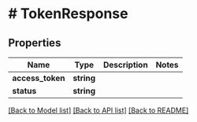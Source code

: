 # # TokenResponse

## Properties

Name | Type | Description | Notes
------------ | ------------- | ------------- | -------------
**access_token** | **string** |  | 
**status** | **string** |  | 

[[Back to Model list]](../../README.md#documentation-for-models) [[Back to API list]](../../README.md#documentation-for-api-endpoints) [[Back to README]](../../README.md)


